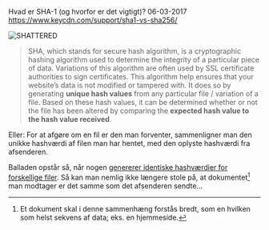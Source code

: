 Hvad er SHA-1 (og hvorfor er det vigtigt)?
06-03-2017
https://www.keycdn.com/support/sha1-vs-sha256/

![SHATTERED](http://static.logiskhave.dk.s3-website.eu-central-1.amazonaws.com/20170306_shattered.png)
> SHA, which stands for secure hash algorithm, is a cryptographic hashing algorithm used to determine the integrity of a particular piece of data. Variations of this algorithm are often used by SSL certificate authorities to sign certificates. This algorithm help ensures that your website’s data is not modified or tampered with. It does so by generating **unique hash values** from any particular file / variation of a file. Based on these hash values, it can be determined whether or not the file has been altered by comparing the **expected hash value to the hash value received**.

Eller: For at afgøre om en fil er den man forventer, sammenligner man den unikke hashværdi af filen man har hentet, med den oplyste hashværdi fra afsenderen.

Balladen opstår så, når nogen [genererer identiske hashværdier for forskellige filer](https://shattered.io). Så kan man nemlig ikke længere stole på, at dokumentet[^1] man modtager er det samme som det afsenderen sendte...

[^1]: Et dokument skal i denne sammenhæng forstås bredt, som en hvilken som helst sekvens af data; eks. en hjemmeside.
